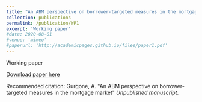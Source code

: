 ```yaml
---
title: "An ABM perspective on borrower-targeted measures in the mortgage market"
collection: publications
permalink: /publication/WP1
excerpt: 'Working paper'
#date: 2020-08-01
#venue: 'mimeo'
#paperurl: 'http://academicpages.github.io/files/paper1.pdf'
---
```

Working paper

[Download paper here](http://agurgone.github.io/files/article_CBI.pdf)

Recommended citation: Gurgone, A. "An ABM perspective on borrower-targeted measures in the mortgage market" <i>Unpublished manuscript</i>.
